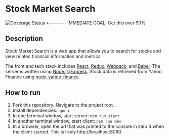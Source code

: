 # Stock Market Search 
[![Coverage Status](https://coveralls.io/repos/github/gregdardis/stock-market-search/badge.svg?branch=master)](https://coveralls.io/github/gregdardis/stock-market-search?branch=master) <------- IMMEDIATE GOAL: Get this over 90%
## Description

Stock Market Search is a web app that allows you to search for stocks and view related financial information and metrics.

The front end tech stack includes [React](https://github.com/facebook/react), [Redux](https://github.com/reactjs/redux), [Webpack](https://github.com/webpack/webpack), and [Babel](https://github.com/babel/babel). The server is written using [Node.js](https://github.com/nodejs/node)/[Express](https://github.com/expressjs/express). Stock data is retrieved from Yahoo Finance using [node-yahoo-finance](https://github.com/pilwon/node-yahoo-finance).

## How to run

1. Fork this repository.  Navigate to the project root.
2. Install dependencies: `npm i`
3. In one terminal window, start server: `npm run start`
4. In another terminal window, start client: `npm run dev`
5. In a browser, open the url that was printed to the console in step 4 when the client started.  This is likely http://localhost:8080.